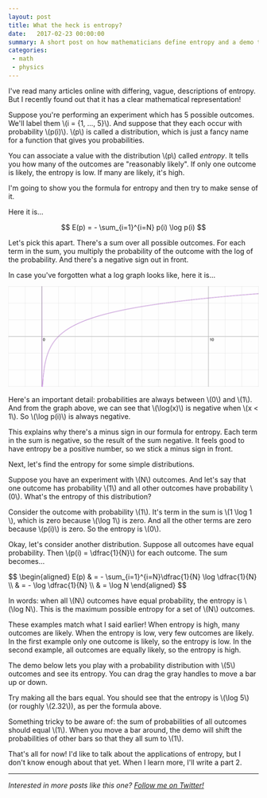```yaml
---
layout: post
title: What the heck is entropy?
date:   2017-02-23 00:00:00
summary: A short post on how mathematicians define entropy and a demo to help you understand it.
categories:
 - math
 - physics
---
```


<script src="/entropy-demo/entropy-demo.js"></script>
<link rel="stylesheet" href="https://cdnjs.cloudflare.com/ajax/libs/KaTeX/0.7.1/katex.min.css" integrity="sha384-wITovz90syo1dJWVh32uuETPVEtGigN07tkttEqPv+uR2SE/mbQcG7ATL28aI9H0" crossorigin="anonymous">
<script src="https://cdnjs.cloudflare.com/ajax/libs/KaTeX/0.7.1/katex.min.js" integrity="sha384-/y1Nn9+QQAipbNQWU65krzJralCnuOasHncUFXGkdwntGeSvQicrYkiUBwsgUqc1" crossorigin="anonymous"></script>
<script src="https://cdnjs.cloudflare.com/ajax/libs/KaTeX/0.7.1/contrib/auto-render.min.js" integrity="sha384-dq1/gEHSxPZQ7DdrM82ID4YVol9BYyU7GbWlIwnwyPzotpoc57wDw/guX8EaYGPx" crossorigin="anonymous"></script>
<link rel="stylesheet" href="/entropy-demo/style.css" type="text/css">

<p>
  I've read many articles online with differing, vague, descriptions of entropy. But I recently found out that it has a clear mathematical representation!
</p>

<p>
  Suppose you're performing an experiment which has 5 possible outcomes. We'll label them \(i = {1, ..., 5}\). And suppose that they each occur with probability \(p(i)\). \(p\) is called a distribution, which is just a fancy name for a function that gives you probabilities.
</p>

<p>
  You can associate a value with the distribution \(p\) called <i>entropy</i>. It tells you how many of the outcomes are "reasonably likely". If only one outcome is likely, the entropy is low. If many are likely, it's high.
</p>

<p>
  I'm going to show you the formula for entropy and then try to make sense of it.
</p>

<p>
  Here it is...

  $$
  E(p) = - \sum_{i=1}^{i=N} p(i) \log p(i)
  $$
</p>

<p>
  Let's pick this apart. There's a sum over all possible outcomes. For each term in the sum, you multiply the probability of the outcome with the log of the probability. And there's a negative sign out in front.
</p>

<p>
  In case you've forgotten what a log graph looks like, here it is...
</p>

<img src="/images/log.png" />

<p>
  Here's an important detail: probabilities are always between \(0\) and \(1\). And from the graph above, we can see that \(\log(x)\) is negative when \(x < 1\). So \(\log p(i)\) is always negative.
</p>

<p>
  This explains why there's a minus sign in our formula for entropy. Each term in the sum is negative, so the result of the sum negative. It feels good to have entropy be a positive number, so we stick a minus sign in front.
</p>

<p>
  Next, let's find the entropy for some simple distributions.
</p>

<p>
  Suppose you have an experiment with \(N\) outcomes. And let's say that one outcome has probability \(1\) and all other outcomes have probability \(0\). What's the entropy of this distribution?
</p>

<p>
  Consider the outcome with probability \(1\). It's term in the sum is \(1 \log 1 \), which is zero because \(\log 1\) is zero. And all the other terms are zero because \(p(i)\) is zero. So the entropy is \(0\).
</p>

<p>
  Okay, let's consider another distribution. Suppose all outcomes have equal probability. Then \(p(i) = \dfrac{1}{N}\) for each outcome. The sum becomes...
</p>

<p>
  $$
  \begin{aligned}
  E(p) & = - \sum_{i=1}^{i=N}\dfrac{1}{N} \log \dfrac{1}{N} \\
       & = - \log \dfrac{1}{N} \\
       & = \log N
  \end{aligned}
  $$
</p>

<p>
  In words: when all \(N\) outcomes have equal probability, the entropy is \(\log N\). This is the maximum possible entropy for a set of \(N\) outcomes.
</p>

<p>
  These examples match what I said earlier! When entropy is high, many outcomes are likely. When the entropy is low, very few outcomes are likely. In the first example only one outcome is likely, so the entropy is low. In the second example, all outcomes are equally likely, so the entropy is high.
</p>

<p>
  The demo below lets you play with a probability distribution with \(5\) outcomes and see its entropy. You can drag the gray handles to move a bar up or down.
</p>

<p>
  Try making all the bars equal. You should see that the entropy is \(\log 5\) (or roughly \(2.32\)), as per the formula above.
</p>

<div class="demo-container">
  <div class="bars-container">
  </div>
  <div id="entropy-label" class="entropy-label sans-serif">
  </div>
</div>

<p>
  Something tricky to be aware of: the sum of probabilities of all outcomes should equal \(1\). When you move a bar around, the demo will shift the probabilities of other bars so that they all sum to \(1\).
</p>

<p>
  That's all for now! I'd like to talk about the applications of entropy, but I don't know enough about that yet. When I learn more, I'll write a part 2.
</p>

---

*Interested in more posts like this one? <a href="https://twitter.com/ryanjkaplan" target="_blank">Follow me on Twitter!</a>*

<script>
  renderMathInElement(document.body);
</script>
